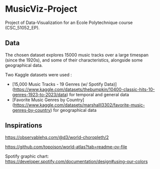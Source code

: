 # MusicViz-Project

Project of Data-Visualization for an Ecole Polytechnique course (CSC_51052_EP).

## Data

The chosen dataset explores 15000 music tracks over a large timespan (since the 1920s), and some of their characteristics, alongside some geographical data.

Two Kaggle datasets were used : 
- [15,000 Music Tracks - 19 Genres (w/ Spotify Data)] (https://www.kaggle.com/datasets/thebumpkin/10400-classic-hits-10-genres-1923-to-2023/data) for temporal and general data
- [Favorite Music Genres by Country] (https://www.kaggle.com/datasets/marshalll3302/favorite-music-genres-by-country) for geographical data

## Inspirations

https://observablehq.com/@d3/world-choropleth/2

https://github.com/topojson/world-atlas?tab=readme-ov-file


Spotify graphic chart:
https://developer.spotify.com/documentation/design#using-our-colors